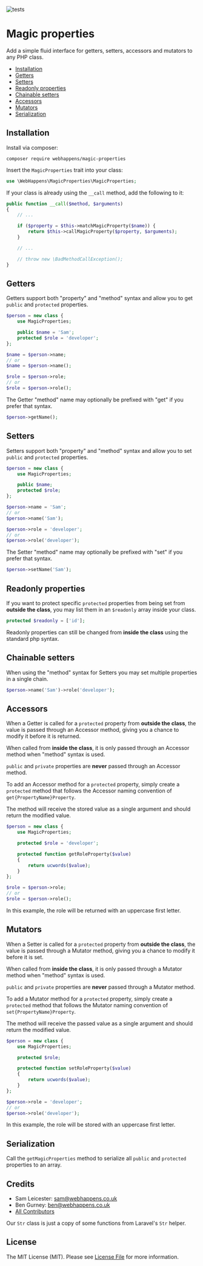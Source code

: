 ![tests](https://github.com/webhappens/magic-properties/workflows/tests/badge.svg)

# Magic properties

Add a simple fluid interface for getters, setters, accessors and mutators to any PHP class.

  - [Installation](#installation)
  - [Getters](#getters)
  - [Setters](#setters)
  - [Readonly properties](#readonly-properties)
  - [Chainable setters](#chainable-setters)
  - [Accessors](#accessors)
  - [Mutators](#mutators)
  - [Serialization](#serialization)

## Installation

Install via composer:

```shell
composer require webhappens/magic-properties
```

Insert the `MagicProperties` trait into your class:

```php
use \WebHappens\MagicProperties\MagicProperties;
```

If your class is already using the `__call` method, add the following to it:

```php
public function __call($method, $arguments)
{
    // ...

    if ($property = $this->matchMagicProperty($name)) {
        return $this->callMagicProperty($property, $arguments);
    }

    // ...

    // throw new \BadMethodCallException();
}
```

## Getters

Getters support both "property" and "method" syntax and allow you to get `public` and `protected` properties.

```php
$person = new class {
    use MagicProperties;

    public $name = 'Sam';
    protected $role = 'developer';
};

$name = $person->name;
// or
$name = $person->name();

$role = $person->role;
// or
$role = $person->role();
```

The Getter "method" name may optionally be prefixed with "get" if you prefer that syntax.

```php
$person->getName();
```

## Setters

Setters support both "property" and "method" syntax and allow you to set `public` and `protected` properties.

```php
$person = new class {
    use MagicProperties;

    public $name;
    protected $role;
};

$person->name = 'Sam';
// or
$person->name('Sam');

$person->role = 'developer';
// or
$person->role('developer');
```

The Setter "method" name may optionally be prefixed with "set" if you prefer that syntax.

```php
$person->setName('Sam');
```

## Readonly properties

If you want to protect specific `protected` properties from being set from **outside the class**, you may list them in an `$readonly` array inside your class.

```php
protected $readonly = ['id'];
```

Readonly properties can still be changed from **inside the class** using the standard php syntax.

## Chainable setters

When using the "method" syntax for Setters you may set multiple properties in a single chain.

```php
$person->name('Sam')->role('developer');
```

## Accessors

When a Getter is called for a  `protected` property from **outside the class**, the value is passed through an Accessor method, giving you a chance to modify it before it is returned.

When called from **inside the class**, it is only passed through an Accessor method when "method" syntax is used.
 
`public` and `private` properties are **never** passed through an Accessor method.

To add an Accessor method for a `protected` property, simply create a `protected` method that follows the Accessor naming convention of `get{PropertyName}Property`.

The method will receive the stored value as a single argument and should return the modified value.

```php
$person = new class {
    use MagicProperties;

    protected $role = 'developer';

    protected function getRoleProperty($value)
    {
        return ucwords($value);
    }
};

$role = $person->role;
// or
$role = $person->role();
```

In this example, the role will be returned with an uppercase first letter.

## Mutators

When a Setter is called for a  `protected` property from **outside the class**, the value is passed through a Mutator method, giving you a chance to modify it before it is set.

When called from **inside the class**, it is only passed through a Mutator method when "method" syntax is used.
 
`public` and `private` properties are **never** passed through a Mutator method.

To add a Mutator method for a `protected` property, simply create a `protected` method that follows the Mutator naming convention of `set{PropertyName}Property`.

The method will receive the passed value as a single argument and should return the modified value.

```php
$person = new class {
    use MagicProperties;

    protected $role;

    protected function setRoleProperty($value)
    {
        return ucwords($value);
    }
};

$person->role = 'developer';
// or
$person->role('developer');
```

In this example, the role will be stored with an uppercase first letter.

## Serialization

Call the `getMagicProperties` method to serialize all `public` and `protected` properties to an array.

## Credits

- Sam Leicester: sam@webhappens.co.uk
- Ben Gurney: ben@webhappens.co.uk
- [All Contributors](../../contributors)

Our `Str` class is just a copy of some functions from Laravel's `Str` helper.

## License

The MIT License (MIT). Please see [License File](LICENSE.md) for more information.
